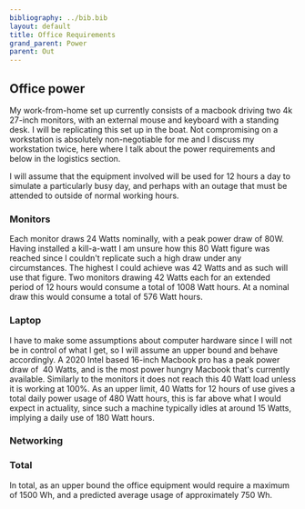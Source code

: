 ```yaml
---
bibliography: ../bib.bib
layout: default
title: Office Requirements
grand_parent: Power
parent: Out
---
```


## Office power

My work-from-home set up currently consists of a macbook driving two 4k
27-inch monitors, with an external mouse and keyboard with a standing
desk. I will be replicating this set up in the boat. Not compromising on
a workstation is absolutely non-negotiable for me and I discuss my
workstation twice, here where I talk about the power requirements and
below in the logistics section.

I will assume that the equipment involved will be used for 12 hours a
day to simulate a particularly busy day, and perhaps with an outage that
must be attended to outside of normal working hours.

### Monitors

Each monitor draws 24 Watts nominally, with a peak power draw of 80W.
Having installed a kill-a-watt I am unsure how this 80 Watt figure was
reached since I couldn't replicate such a high draw under any
circumstances. The highest I could achieve was 42 Watts and as such will
use that figure. Two monitors drawing 42 Watts each for an extended
period of 12 hours would consume a total of 1008 Watt hours. At a
nominal draw this would consume a total of 576 Watt hours.

### Laptop

I have to make some assumptions about computer hardware since I will not
be in control of what I get, so I will assume an upper bound and behave
accordingly. A 2020 Intel based 16-inch Macbook pro has a peak power
draw of  40 Watts, and is the most power hungry Macbook that's currently
available. Similarly to the monitors it does not reach this 40 Watt load
unless it is working at 100%. As an upper limit, 40 Watts for 12 hours
of use gives a total daily power usage of 480 Watt hours, this is far
above what I would expect in actuality, since such a machine typically
idles at around 15 Watts, implying a daily use of 180 Watt hours.

### Networking

### Total

In total, as an upper bound the office equipment would require a maximum of 1500 Wh, and
a predicted average usage of approximately 750 Wh.

